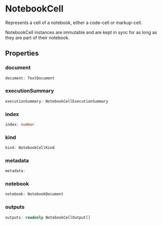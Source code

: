 # NotebookCell

Represents a cell of a notebook, either a code-cell or markup-cell.

NotebookCell instances are immutable and are kept in sync for as long as they are part of their notebook.

## Properties

### document

```typescript
document: TextDocument
```

### executionSummary

```typescript
executionSummary: NotebookCellExecutionSummary
```

### index

```typescript
index: number
```

### kind

```typescript
kind: NotebookCellKind
```

### metadata

```typescript
metadata:
```

### notebook

```typescript
notebook: NotebookDocument
```

### outputs

```typescript
outputs: readonly NotebookCellOutput[]
```

[NotebookDocument]: NotebookDocument.md
[NotebookCellOutput]: NotebookCellOutput.md
[NotebookCellExecutionSummary]: NotebookCellExecutionSummary.md
[NotebookCellKind]: NotebookCellKind.md
[TextDocument]: TextDocument.md
